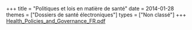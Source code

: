 +++
title = "Politiques et lois en matière de santé"
date = 2014-01-28
themes = ["Dossiers de santé électroniques"]
types = ["Non classé"]
+++
[Health\_Policies\_and\_Governance\_FR.pdf](/files/Health_Policies_and_Governance_FR.pdf)
